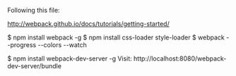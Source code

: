 Following this file: 

http://webpack.github.io/docs/tutorials/getting-started/

$ npm install webpack -g
$ npm install css-loader style-loader
$ webpack --progress --colors --watch

$ npm install webpack-dev-server -g
Visit:
http://localhost:8080/webpack-dev-server/bundle 